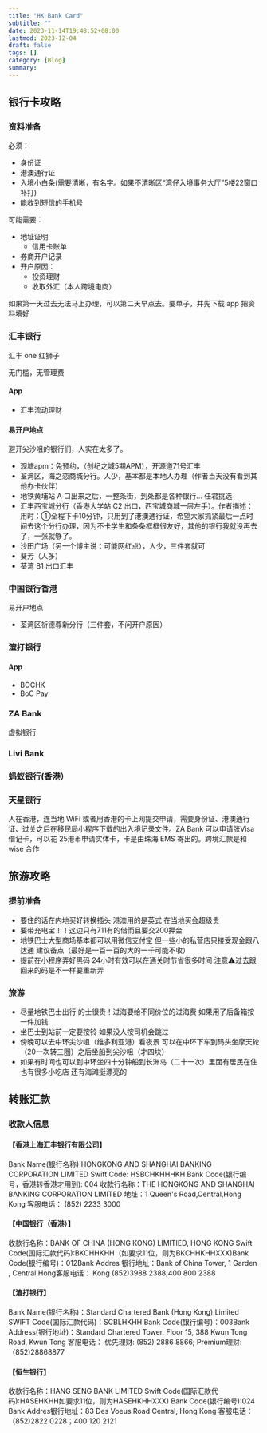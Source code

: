 ```yaml
---
title: "HK Bank Card"
subtitle: ""
date: 2023-11-14T19:48:52+08:00
lastmod: 2023-12-04
draft: false
tags: []
category: [Blog]
summary: 
---
```


## 银行卡攻略

### 资料准备

必须：

- 身份证
- 港澳通行证
- 入境小白条(需要清晰，有名字。如果不清晰区“湾仔入境事务大厅”5楼22窗口补打)
- 能收到短信的手机号

可能需要：

- 地址证明
  - 信用卡账单
- 券商开户记录
- 开户原因：
  - 投资理财
  - 收取外汇（本人跨境电商）

如果第一天过去无法马上办理，可以第二天早点去。要单子，并先下载 app 把资料填好

### 汇丰银行

汇丰 one 红狮子

无门槛，无管理费

#### App

- 汇丰流动理财

#### 易开户地点

避开尖沙咀的银行们，人实在太多了。

- 观塘apm：免预约，（创纪之城5期APM），开源道71号汇丰
- 荃湾区，海之恋商城分行。人少，基本都是本地人办理（作者当天没有看到其他办卡伙伴）
- 地铁黄埔站 A 口出来之后，一整条街，到处都是各种银行… 任君挑选
- 汇丰西宝城分行（香港大学站 C2 出口，西宝城商城一层左手）。作者描述：用时：①全程下卡10分钟，只用到了港澳通行证，希望大家抓紧最后一点时间去这个分行办理，因为不卡学生和条条框框很友好，其他的银行我就没再去了，一张就够了。
- 沙田广场（另一个博主说：可能网红点），人少，三件套就可
- 葵芳（人多）
- 荃湾 B1 出口汇丰

### 中国银行香港

易开户地点

- 荃湾区祈德尊新分行（三件套，不问开户原因）

### 渣打银行

#### App

- BOCHK
- BoC Pay

### ZA Bank

虚拟银行

### Livi Bank

### 蚂蚁银行(香港）

### 天星银行

人在香港，连当地 WiFi 或者用香港的卡上网提交申请，需要身份证、港澳通行证、过关之后在移民局小程序下载的出入境记录文件。ZA Bank 可以申请张Visa 借记卡，可以花 25港币申请实体卡，卡是由珠海 EMS 寄出的。跨境汇款是和wise 合作

## 旅游攻略

### 提前准备

- 要住的话在内地买好转换插头 港澳用的是英式 在当地买会超级贵
- 要带充电宝！！这边只有711有的借而且要交200押金
- 地铁巴士大型商场基本都可以用微信支付宝 但一些小的私营店只接受现金跟八达通 建议备点（最好是一百一百的大的一千可能不收）
- 提前在小程序弄好黑码 24小时有效可以在通关时节省很多时间 注意⚠️过去跟回来的码是不一样要重新弄

### 旅游

- 尽量地铁巴士出行 的士很贵！过海要给不同价位的过海费 如果用了后备箱按一件加钱
- 坐巴士到站前一定要按铃 如果没人按司机会跳过
- 傍晚可以去中环尖沙咀（维多利亚港）看夜景 可以在中环下车到码头坐摩天轮（20一次转三圈）之后坐船到尖沙咀（才四块）
- 如果有时间也可以到中环坐四十分钟船到长洲岛（二十一次）里面有居民在住 也有很多小吃店 还有海滩挺漂亮的

## 转账汇款

### 收款人信息

#### 【香港上海汇丰银行有限公司】

Bank Name(银行名称):HONGKONG AND
SHANGHAI BANKING CORPORATION
LIMITED
Swift Code: HSBCHKHHHKH
Bank Code(银行编号，香港转香港才用到):
004
收款行名称：THE HONGKONG AND SHANGHAI BANKING CORPORATION LIMITED
地址：1 Queen's Road,Central,Hong Kong
客服电话：
(852) 2233 3000

#### 【中国银行（香港）】

收款行名称：BANK OF CHINA (HONG
KONG) LIMITIED, HONG KONG
Swift Code(国际汇款代码):BKCHHKHH（如要求11位，则为BKCHHKHHXXX)Bank Code(银行编号)：012Bank Addres
银行地址：Bank of China Tower, 1 Garden
, Central,Hong客服电话：
Kong
(852)3988 2388;400 800 2388

#### 【渣打银行】

Bank Name(银行名称)：Standard
Chartered Bank (Hong Kong) Limited
SWIFT Code(国际汇款代码)：SCBLHKHH
Bank Code(银行编号)：003Bank
Address(银行地址)：Standard Chartered
Tower, Floor 15, 388 Kwun Tong Road, Kwun
Tong
客服电话：
优先理财:
(852) 2886 8866;
Premium理财:（852)28868877

#### 【恒生银行】

收款行名称：HANG SENG BANK LIMITED Swift Code(国际汇款代码):HASEHKHH如要求11位，则为HASEHKHHXXX)
Bank Code(银行编号):024
Bank Addres银行地址：83 Des Voeus Road
Central, Hong Kong
客服电话：（852)2822 0228；400 120 2121
